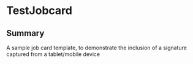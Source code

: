# TestJobcard

## Summary
A sample job card template, to demonstrate the inclusion of a signature captured from a tablet/mobile device
